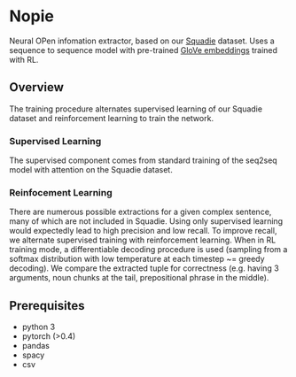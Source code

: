 # Nopie

Neural OPen infomation extractor, based on our [Squadie](https://github.com/NPCai/Squadie) dataset. Uses a sequence to sequence model with pre-trained [GloVe embeddings](https://nlp.stanford.edu/projects/glove/) trained with RL.

## Overview

The training procedure alternates supervised learning of our Squadie dataset and reinforcement learning to train the network.

### Supervised Learning

The supervised component comes from standard training of the seq2seq model with attention on the Squadie dataset. 

### Reinfocement Learning

There are numerous possible extractions for a given complex sentence, many of which are not included in Squadie. Using only supervised learning would expectedly lead to high precision and low recall. To improve recall, we alternate supervised training with reinforcement learning. When in RL training mode, a differentiable decoding procedure is used (sampling from a softmax distribution with low temperature at each timestep ~= greedy decoding). We compare the extracted tuple for correctness (e.g. having 3 arguments, noun chunks at the tail, prepositional phrase in the middle).

## Prerequisites

* python 3
* pytorch (>0.4)
* pandas
* spacy
* csv
